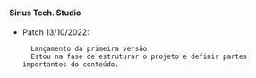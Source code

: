 #### Sirius Tech. Studio

- Patch 13/10/2022:

        Lançamento da primeira versão.
        Estou na fase de estruturar o projeto e definir partes importantes do conteúdo.
    